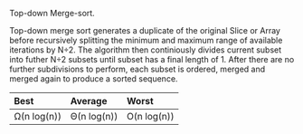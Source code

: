 Top-down Merge-sort.

Top-down merge sort generates a duplicate of the original Slice or Array before recursively splitting the minimum and maximum range of available iterations by N÷2. The algorithm then continiously divides current subset into futher N÷2 subsets until subset has a final length of 1. After there are no further subdivisions to perform, each subset is ordered, merged and merged again to produce a sorted sequence.

| Best        | Average      | Worst       |
| :---        | :---         | :---        |
| Ω(n log(n)) | Θ(n log(n))  | O(n log(n)) |